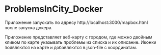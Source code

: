 # ProblemsInCity_Docker

Приложение запускать по адресу http://localhost:3000/mapbox.html после запуска докера.

Приложение представляет веб-карту с городом, где можно двойным кликом по карте указывать проблемы из списка и их описание. Иконки появляются на карте и добавляются в json-file с координатам. 

